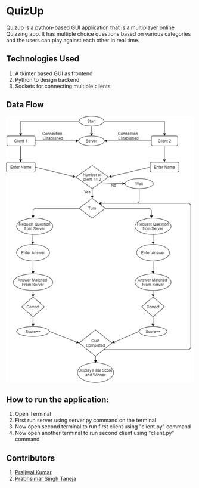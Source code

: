 # QuizUp
Quizup is a python-based GUI application that is a multiplayer online Quizzing app. It has multiple choice questions based on various categories and the users can play against each other in real time.

## Technologies Used
1.  A tkinter based GUI as frontend
2.  Python to design backend
3.  Sockets for connecting multiple clients

## Data Flow 
![alt text](https://github.com/Prajjwalkr1999/Quizup/blob/master/images/data%20flow.png?raw=true)


##  How to run the application:
1. Open Terminal
2. First run server using server.py command on the terminal
3. Now open second terminal to run first client using "client.py" command
4. Now open another terminal to run second client using "client.py" command

## Contributors 
1. [Prajjwal Kumar](https://github.com/Prajjwalkr1999)
2. [Prabhsimar Singh Taneja](https://github.com/prabhsimar100)

